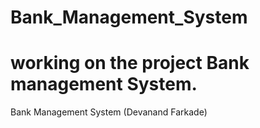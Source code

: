 # Bank_Management_System
# working on the project Bank management System. 
Bank Management System (Devanand Farkade)

